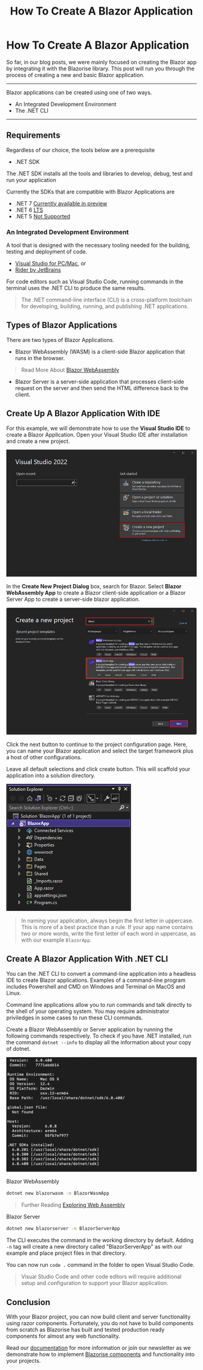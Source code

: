 ﻿---
title: How To Create A Blazor Application
description: So far, in our blog posts, we were mainly focused on creating the Blazor app by integrating it with the Blazorise library. This post will run you through the process of creating a new and basic Blazor application.
permalink: /blog/create-a-blazor-application
canonical: /blog/create-a-blazor-application
image-url: img/create-new-blazor-app.png
image-text: Create A New Blazor Project
author-name: James Amattey
author-image: "/assets/img/authors/james.png"
category: Blazor
posted-on: 2022-09-19
read-time: 3 min
---

# How To Create A Blazor Application

So far, in our blog posts, we were mainly focused on creating the Blazor app by integrating it with the Blazorise library. This post will run you through the process of creating a new and basic Blazor application.

---

Blazor applications can be created using one of two ways.

- An Integrated Development Environment
- The .NET CLI

---

## Requirements

Regardless of our choice, the tools below are a prerequisite

- .NET SDK

The .NET SDK installs all the tools and libraries to develop, debug, test and run your application

Currently the SDKs that are compatible with Blazor Applications are

- .NET 7 [Currently available in preview](https://dotnet.microsoft.com/en-us/download/dotnet/thank-you/sdk-7.0.100-preview.7-windows-arm64-installer)
- .NET 6 [LTS](https://github.com/dotnet/core/blob/main/release-notes/6.0/6.0.8/6.0.8.md?WT.mc_id=dotnet-35129-website)
- .NET 5 [Not Supported](https://dotnet.microsoft.com/en-us/download/dotnet/thank-you/sdk-5.0.408-windows-x86-installer)

### An Integrated Development Environment

A tool that is designed with the necessary tooling needed for the building, testing and deployment of code.

- [Visual Studio for PC/Mac](https://visualstudio.microsoft.com/), or
- [Rider by JetBrains](https://www.jetbrains.com/rider/buy/?fromIDE#personal)

For code editors such as Visual Studio Code, running commands in the terminal uses the .NET CLI to produce the same results.  

> The .NET command-line interface (CLI) is a cross-platform toolchain for developing, building, running, and publishing .NET applications.

## Types of Blazor Applications

There are two types of Blazor Applications.

- Blazor WebAssembly (WASM) is a client-side Blazor application that runs in the browser.

> Read More About [Blazor WebAssembly](blog/what-is-blazor-wasm)

- Blazor Server is a server-side application that processes client-side request on the server and then send the HTML difference back to the client.

## Create Up A Blazor Application With IDE

For this example, we will demonstrate how to use the **Visual Studio IDE** to create a Blazor Application. Open your Visual Studio IDE after installation and create a new project.

![Create project](img/create-project.png)

In the **Create New Project Dialog** box, search for Blazor. Select **Blazor WebAssembly App** to create a Blazor client-side application or a Blazor Server App to create a server-side blazor application.

![Pick Blazor](img/pick-blazor.png)

Click the next button to continue to the project configuration page. Here, you can name your Blazor application and select the target framework plus a host of other configurations.

Leave all default selections and click create button. This will scaffold your application into a solution directory.

![Solution explorer](img/solution-explorer-after-project-create.png)

> In naming your application, always begin the first letter in uppercase. This is more of a best practice than a rule. If your app name contains two or more words, write the first letter of each word in uppercase, as with our example `BlazorApp`.

## Create A Blazor Application With .NET CLI

You can the .NET CLI to convert a command-line application into a headless IDE to create Blazor applications. Examples of a command-line program includes Powershell and CMD on Windows and Terminal on MacOS and Linux.

Command line applications allow you to run commands and talk directly to the shell of your operating system. You may require administrator priviledges in some cases to run these CLI commands.

Create a Blazor WebAssembly or Server application by running the following commands respectively. To check if you have .NET installed, run the command `dotnet --info` to display all the information about your copy of dotnet.

![dotnet info](img/dotnet-info.png)

Blazor WebAssembly

```bash
dotnet new blazorwasm -n BlazorWasmApp
```

> Further Reading [Exploring Web Assembly](blog/exploring-webassembly-the-underlying-technology-behind-blazor-wasm)

Blazor Server

```bash
dotnet new blazorserver -n BlazorServerApp
```

The CLI executes the command in the working directory by default. Adding `-n` tag will create a new directory called "BlazorServerApp" as with our example and place project files in that directory.

You can now run `code .` command in the folder to open Visual Studio Code.

> Visual Studio Code and other code editors will require additional setup and configuration to support your Blazor application.

## Conclusion

With your Blazor project, you can now build client and server functionality using razor components. Fortunately, you do not have to build components from scratch as Blazorise has built and tested production ready components for almost any web functionality.

Read our [documentation](docs/components) for more information or join our newsletter as we demonstrate how to implement [Blazorise components](blog/how-to-create-a-blazorise-application-beginners-guide) and functionality into your projects.